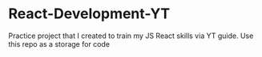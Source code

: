 # React-Development-YT
Practice project that I created to train my JS React skills via YT guide. Use this repo as a storage for code
